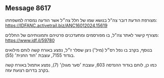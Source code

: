 ## Message 8617

מצורפת הודעת דובר צה"ל בנושא שמו של חלל צה״ל אשר הודעה נמסרה למשפחתו: https://IDFANC.activetrail.biz/ANC16012024.15619

מצורף קישור לאתר צה"ל, בו מפורסמים ומתעדכנים פרטיהם ותמונותיהם של החללים:
https://www.idf.il/59780

בנוסף, בקרב בו נפל רס״ל (מיל׳) ניצן שסלר ז״ל, נפצע באורח קשה לוחם מילואים בגדוד 7155, עוצבת ׳חוד החנית׳ (55).

כמו כן, לוחם בגדוד ההנדסה 603, עוצבת ׳סער מגולן׳ (7), נפצע אתמול באורח קשה בקרב בדרום רצועת עזה.

